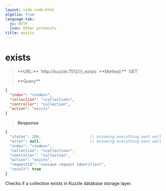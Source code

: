 ```yaml
---
layout: side-code.html
algolia: true
language-tab:
  js: HTTP
  json: Other protocols
title: exists
---
```


# exists


<blockquote class="js">
<p>
**URL:** `http://kuzzle:7512/<index>/<collection>/_exists`  
**Method:** `GET`
</p>
</blockquote>

<blockquote class="json">
<p>
**Query**
</p>
</blockquote>


```json
{
  "index": "<index>",
  "collection": "<collection>",
  "controller": "collection",
  "action": "exists"
}
```

>**Response**

```javascript
{
  "status": 200,                      // Assuming everything went well
  "error": null,                      // Assuming everything went well
  "index": "<index>",
  "collection": "<collection>",
  "controller": "collection",
  "action": "exists",
  "requestId": "<unique request identifier>",
  "result": true
}
```

Checks if a collection exists in Kuzzle database storage layer.
